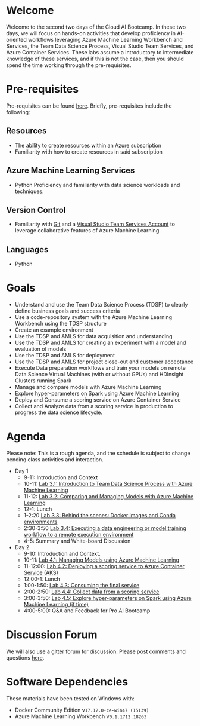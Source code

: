 # Welcome

Welcome to the second two days of the Cloud AI Bootcamp. In these two days, we will focus on hands-on activities that develop proficiency in AI-oriented workflows leveraging Azure Machine Learning Workbench and Services, the Team Data Science Process, Visual Studio Team Services, and Azure Container Services. These labs assume a introductory to intermediate knowledge of these services, and if this is not the case, then you should spend the time working through the pre-requisites.

# Pre-requisites

Pre-requisites can be found [here][prereq3.0]. Briefly, pre-requisites include the following:

## Resources

- The ability to create resources within an Azure subscription
- Familiarity with how to create resources in said subscription

## Azure Machine Learning Services

- Python Proficiency and familiarity with data science workloads and techniques.

## Version Control

- Familiarity with [Git](https://git-scm.com/) and a [Visual Studio Team Services Account](https://azure.microsoft.com/en-us/services/visual-studio-team-services/) to leverage collaborative features of Azure Machine Learning.

## Languages

- Python

# Goals

- Understand and use the Team Data Science Process (TDSP) to clearly define business goals and success criteria
- Use a code-repository system with the Azure Machine Learning Workbench using the TDSP structure
- Create an example environment
- Use the TDSP and AMLS for data acquisition and understanding
- Use the TDSP and AMLS for creating an experiment with a model and evaluation of models
- Use the TDSP and AMLS for deployment
- Use the TDSP and AMLS for project close-out and customer acceptance
- Execute Data preparation workflows and train your models on remote Data Science Virtual Machines (with or without GPUs) and HDInsight Clusters running Spark
- Manage and compare models with Azure Machine Learning
- Explore hyper-parameters on Spark using Azure Machine Learning
- Deploy and Consume a scoring service on Azure Container Service
- Collect and Analyze data from a scoring service in production to progress the data science lifecycle.

# Agenda

Please note: This is a rough agenda, and the schedule is subject to change pending class activities and interaction.

- Day 1
  - 9-11: Introduction and Context
  - 10-11: [Lab 3.1: Introduction to Team Data Science Process with Azure Machine Learning][lab3.1] 
  - 11-12: [Lab 3.2: Comparing and Managing Models with Azure Machine Learning][lab3.2]
  - 12-1: Lunch
  - 1-2:20 [Lab 3.3: Behind the scenes: Docker images and Conda environments][lab3.3]
  - 2:30-3:50 [Lab 3.4: Executing a data engineering or model training workflow to a remote execution environment][lab3.4]
  - 4-5: Summary and White-board Discussion
- Day 2 
  - 9-10: Introduction and Context.
  - 10-11: [Lab 4.1: Managing Models using Azure Machine Learning][lab4.1]
  - 11-12:00: [Lab 4.2: Deploying a scoring service to Azure Container Service (AKS)][lab4.2]
  - 12:00-1: Lunch
  - 1:00-1:50: [Lab 4.3: Consuming the final service][lab4.3]
  - 2:00-2:50: [Lab 4.4: Collect data from a scoring service][lab4.4]
  - 3:00-3:50: [Lab 4.5: Explore hyper-parameters on Spark using Azure Machine Learning (if time)][lab4.5]
  - 4:00-5:00: Q&A and Feedback for Pro AI Bootcamp


# Discussion Forum

We will also use a gitter forum for discussion. Please post comments and questions [here][gitter].

# Software Dependencies

These materials have been tested on Windows with:

- Docker Community Edition v`17.12.0-ce-win47 (15139)`
- Azure Machine Learning Workbench v`0.1.1712.18263`

[prereq3.0]: https://aka.ms/learnai-proaidevbootcamp-03-0
[lab3.1]: https://aka.ms/learnai-proaidevbootcamp-03-1
[lab3.2]: https://aka.ms/learnai-proaidevbootcamp-03-2
[lab3.3]: https://aka.ms/learnai-proaidevbootcamp-03-3
[lab3.4]: https://aka.ms/learnai-proaidevbootcamp-03-4
[lab4.1]: https://aka.ms/learnai-proaidevbootcamp-04-1
[lab4.2]: https://aka.ms/learnai-proaidevbootcamp-04-2
[lab4.3]: https://aka.ms/learnai-proaidevbootcamp-04-3
[lab4.4]: https://aka.ms/learnai-proaidevbootcamp-04-4
[lab4.5]: https://aka.ms/learnai-proaidevbootcamp-04-5
[gitter]: https://gitter.im/LearnAI-Bootcamps
